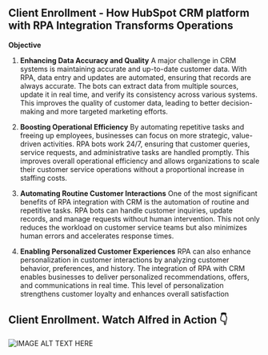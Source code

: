 ## Client Enrollment - How HubSpot CRM platform with RPA Integration Transforms Operations
**Objective** <br>
1. **Enhancing Data Accuracy and Quality** A major challenge in CRM systems is maintaining accurate and up-to-date customer data. With RPA, data entry and updates are automated, ensuring that records are always accurate. The bots can extract data from multiple sources, update it in real time, and verify its consistency across various systems. This improves the quality of customer data, leading to better decision-making and more targeted marketing efforts.
   
2. **Boosting Operational Efficiency** By automating repetitive tasks and freeing up employees, businesses can focus on more strategic, value-driven activities. RPA bots work 24/7, ensuring that customer queries, service requests, and administrative tasks are handled promptly. This improves overall operational efficiency and allows organizations to scale their customer service operations without a proportional increase in staffing costs.

3. **Automating Routine Customer Interactions** One of the most significant benefits of RPA integration with CRM is the automation of routine and repetitive tasks. RPA bots can handle customer inquiries, update records, and manage requests without human intervention. This not only reduces the workload on customer service teams but also minimizes human errors and accelerates response times.

4. **Enabling Personalized Customer Experiences** RPA can also enhance personalization in customer interactions by analyzing customer behavior, preferences, and history. The integration of RPA with CRM enables businesses to deliver personalized recommendations, offers, and communications in real time. This level of personalization strengthens customer loyalty and enhances overall satisfaction

## Client Enrollment. Watch Alfred in Action 👇	
![IMAGE ALT TEXT HERE](https://github.com/bacdillon/RPA-UiPath/blob/main/Client%20Enrollment/img/Client-Enrollment.gif)

<!--
[![IMAGE ALT TEXT HERE](https://github.com/bacdillon/RPA-UiPath/blob/main/CRM%20Alfred%20Bot/img/Alfred%20Action.jpg)](https://youtu.be/EQTmXlENjW8)
-->
